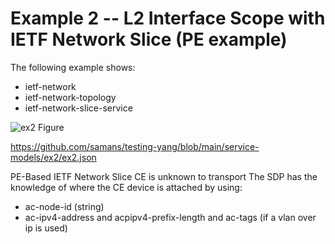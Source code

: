 # Example 2 -- L2 Interface Scope with IETF Network Slice (PE example)
The following example shows:

- ietf-network
- ietf-network-topology
- ietf-network-slice-service

![ex2 Figure](https://github.com/samans/testing-yang/blob/main/service-models/ex2/ex2-diagram1.svg)

https://github.com/samans/testing-yang/blob/main/service-models/ex2/ex2.json

PE-Based IETF Network Slice
CE is unknown to transport
The SDP has the knowledge of where the CE device is attached by using:
- ac-node-id (string)
- ac-ipv4-address and acpipv4-prefix-length and ac-tags (if a vlan over ip is used)

